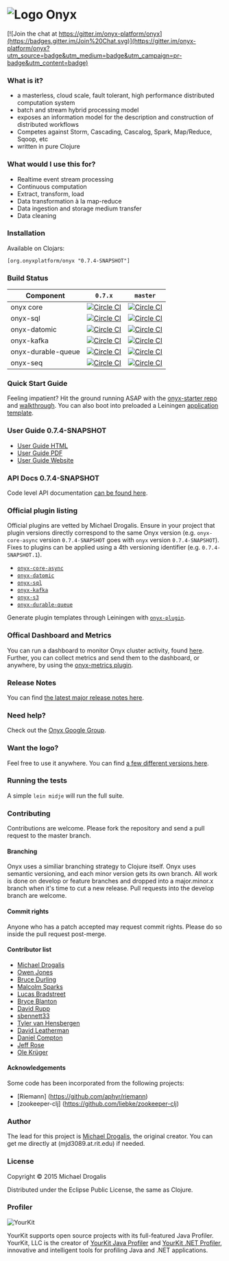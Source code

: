 # ![Logo](http://i.imgur.com/zdlOSZD.png?1) Onyx

[![Join the chat at https://gitter.im/onyx-platform/onyx](https://badges.gitter.im/Join%20Chat.svg)](https://gitter.im/onyx-platform/onyx?utm_source=badge&utm_medium=badge&utm_campaign=pr-badge&utm_content=badge)

### What is it?

- a masterless, cloud scale, fault tolerant, high performance distributed computation system
- batch and stream hybrid processing model
- exposes an information model for the description and construction of distributed workflows
- Competes against Storm, Cascading, Cascalog, Spark, Map/Reduce, Sqoop, etc
- written in pure Clojure

### What would I use this for?

- Realtime event stream processing
- Continuous computation 
- Extract, transform, load
- Data transformation à la map-reduce
- Data ingestion and storage medium transfer
- Data cleaning

### Installation

Available on Clojars:

```
[org.onyxplatform/onyx "0.7.4-SNAPSHOT"]
```

### Build Status

Component | `0.7.x`| `master`
----------|--------|--------
onyx core | [![Circle CI](https://circleci.com/gh/onyx-platform/onyx/tree/0.7.x.svg?style=svg)](https://circleci.com/gh/onyx-platform/onyx/tree/0.7.x) | [![Circle CI](https://circleci.com/gh/onyx-platform/onyx/tree/master.svg?style=svg)](https://circleci.com/gh/onyx-platform/onyx/tree/master)
onyx-sql  | [![Circle CI](https://circleci.com/gh/onyx-platform/onyx-sql/tree/0.7.x.svg?style=svg)](https://circleci.com/gh/onyx-platform/onyx-sql/tree/0.7.x) | [![Circle CI](https://circleci.com/gh/onyx-platform/onyx-sql/tree/master.svg?style=svg)](https://circleci.com/gh/onyx-platform/onyx-sql/tree/master)
onyx-datomic  | [![Circle CI](https://circleci.com/gh/onyx-platform/onyx-datomic/tree/0.7.x.svg?style=svg)](https://circleci.com/gh/onyx-platform/onyx-datomic/tree/0.7.x) | [![Circle CI](https://circleci.com/gh/onyx-platform/onyx-datomic/tree/master.svg?style=svg)](https://circleci.com/gh/onyx-platform/onyx-datomic/tree/master)
onyx-kafka| [![Circle CI](https://circleci.com/gh/onyx-platform/onyx-kafka/tree/0.7.x.svg?style=svg)](https://circleci.com/gh/onyx-platform/onyx-kafka/tree/0.7.x) | [![Circle CI](https://circleci.com/gh/onyx-platform/onyx-kafka/tree/master.svg?style=svg)](https://circleci.com/gh/onyx-platform/onyx-kafka/tree/master)
onyx-durable-queue| [![Circle CI](https://circleci.com/gh/onyx-platform/onyx-durable-queue/tree/0.7.x.svg?style=svg)](https://circleci.com/gh/onyx-platform/onyx-durable-queue/tree/0.7.x) | [![Circle CI](https://circleci.com/gh/onyx-platform/onyx-durable-queue/tree/master.svg?style=svg)](https://circleci.com/gh/onyx-platform/onyx-durable-queue/tree/master)
onyx-seq| [![Circle CI](https://circleci.com/gh/onyx-platform/onyx-durable-queue/tree/0.7.x.svg?style=svg)](https://circleci.com/gh/onyx-platform/onyx-seq/tree/0.7.x) | [![Circle CI](https://circleci.com/gh/onyx-platform/onyx-seq/tree/master.svg?style=svg)](https://circleci.com/gh/onyx-platform/onyx-seq/tree/master)

### Quick Start Guide

Feeling impatient? Hit the ground running ASAP with the [onyx-starter repo](https://github.com/onyx-platform/onyx-starter) and [walkthrough](https://github.com/onyx-platform/onyx-starter/blob/0.7.x/WALKTHROUGH.md). You can also boot into preloaded a Leiningen [application template](https://github.com/onyx-platform/onyx-template).

### User Guide 0.7.4-SNAPSHOT

- [User Guide HTML](http://onyx-platform.gitbooks.io/onyx/content/)
- [User Guide PDF](https://www.gitbook.com/download/pdf/book/onyx-platform/onyx)
- [User Guide Website](http://onyx-platform.gitbooks.io/onyx)

### API Docs 0.7.4-SNAPSHOT

Code level API documentation [can be found here](http://www.onyxplatform.org/api/0.7.4-SNAPSHOT).

### Official plugin listing

Official plugins are vetted by Michael Drogalis. Ensure in your project that plugin versions directly correspond to the same Onyx version (e.g. `onyx-core-async` version `0.7.4-SNAPSHOT` goes with `onyx` version `0.7.4-SNAPSHOT`). Fixes to plugins can be applied using a 4th versioning identifier (e.g. `0.7.4-SNAPSHOT.1`).

- [`onyx-core-async`](doc/user-guide/core-async-plugin.md)
- [`onyx-datomic`](https://github.com/onyx-platform/onyx-datomic)
- [`onyx-sql`](https://github.com/onyx-platform/onyx-sql)
- [`onyx-kafka`](https://github.com/onyx-platform/onyx-kafka)
- [`onyx-s3`](https://github.com/onyx-platform/onyx-s3)
- [`onyx-durable-queue`](https://github.com/onyx-platform/onyx-durable-queue)

Generate plugin templates through Leiningen with [`onyx-plugin`](https://github.com/onyx-platform/onyx-plugin).

### Offical Dashboard and Metrics

You can run a dashboard to monitor Onyx cluster activity, found [here](https://github.com/lbradstreet/onyx-dashboard). Further, you can collect metrics and send them to the dashboard, or anywhere, by using the [onyx-metrics plugin](https://github.com/onyx-platform/onyx-metrics).

### Release Notes

You can find [the latest major release notes here](doc/release-notes/0.7.0.md).

### Need help?

Check out the [Onyx Google Group](https://groups.google.com/forum/#!forum/onyx-user).

### Want the logo?

Feel free to use it anywhere. You can find [a few different versions here](https://github.com/onyx-platform/onyx/tree/0.7.x/resources/logo).

### Running the tests

A simple `lein midje` will run the full suite.

### Contributing

Contributions are welcome. Please fork the repository and send a pull request to the master branch.

#### Branching

Onyx uses a similiar branching strategy to Clojure itself. Onyx uses semantic versioning, and each minor version gets its own branch. All work is done on develop or feature branches and dropped into a major.minor.x branch when it's time to cut a new release. Pull requests into the develop branch are welcome.

#### Commit rights

Anyone who has a patch accepted may request commit rights. Please do so inside the pull request post-merge.

#### Contributor list

- [Michael Drogalis](https://github.com/MichaelDrogalis)
- [Owen Jones](https://github.com/owengalenjones)
- [Bruce Durling](https://github.com/otfrom)
- [Malcolm Sparks](https://github.com/malcolmsparks)
- [Lucas Bradstreet](https://github.com/lbradstreet)
- [Bryce Blanton](https://github.com/bblanton)
- [David Rupp](https://github.com/davidrupp)
- [sbennett33](https://github.com/sbennett33)
- [Tyler van Hensbergen](https://github.com/tvanhens)
- [David Leatherman](https://github.com/leathekd)
- [Daniel Compton](https://github.com/danielcompton)
- [Jeff Rose](https://github.com/rosejn)
- [Ole Krüger](https://github.com/dignati)

#### Acknowledgements

Some code has been incorporated from the following projects:

- [Riemann] (https://github.com/aphyr/riemann)
- [zookeeper-clj] (https://github.com/liebke/zookeeper-clj)

### Author

The lead for this project is [Michael Drogalis](https://twitter.com/MichaelDrogalis), the original creator. You can get me directly at (mjd3089.at.rit.edu) if needed.

### License

Copyright © 2015 Michael Drogalis

Distributed under the Eclipse Public License, the same as Clojure.

### Profiler

![YourKit](https://raw.githubusercontent.com/onyx-platform/onyx/master/resources/logo/yourkit.png)

YourKit supports open source projects with its full-featured Java Profiler.
YourKit, LLC is the creator of <a href="https://www.yourkit.com/java/profiler/index.jsp">YourKit Java Profiler</a>
and <a href="https://www.yourkit.com/.net/profiler/index.jsp">YourKit .NET Profiler</a>,
innovative and intelligent tools for profiling Java and .NET applications.
